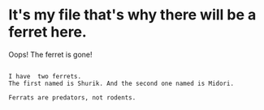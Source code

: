 # It's my file that's why there will be a ferret here.

Oops! The ferret is gone!

~~~~~~~~~~~~~~~

I have  two ferrets. 
The first named is Shurik. And the second one named is Midori.

Ferrats are predators, not rodents.
